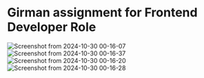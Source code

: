 # Girman assignment for Frontend Developer Role 
![Screenshot from 2024-10-30 00-16-07](https://github.com/user-attachments/assets/928a122c-1841-48c1-9faa-4f7f933622a0)
![Screenshot from 2024-10-30 00-16-37](https://github.com/user-attachments/assets/29739e63-6155-4f0c-8809-91ac4ca778dd)
![Screenshot from 2024-10-30 00-16-20](https://github.com/user-attachments/assets/04b4f3bc-6cb1-4afe-8772-0a735af59588)
![Screenshot from 2024-10-30 00-16-28](https://github.com/user-attachments/assets/4f8d2edc-3133-4b0f-b17d-942d6eb14e95)
